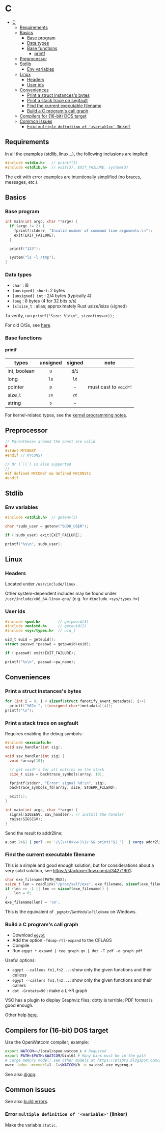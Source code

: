 # C

- [C](#c)
  - [Requirements](#requirements)
  - [Basics](#basics)
    - [Base program](#base-program)
    - [Data types](#data-types)
    - [Base functions](#base-functions)
      - [printf](#printf)
  - [Preprocessor](#preprocessor)
  - [Stdlib](#stdlib)
    - [Env variables](#env-variables)
  - [Linux](#linux)
    - [Headers](#headers)
    - [User ids](#user-ids)
  - [Conveniences](#conveniences)
    - [Print a struct instances's bytes](#print-a-struct-instancess-bytes)
    - [Print a stack trace on segfault](#print-a-stack-trace-on-segfault)
    - [Find the current executable filename](#find-the-current-executable-filename)
    - [Build a C program's call graph](#build-a-c-programs-call-graph)
  - [Compilers for (16-bit) DOS target](#compilers-for-16-bit-dos-target)
  - [Common issues](#common-issues)
    - [Error `multiple definition of '<variable>'` (linker)](#error-multiple-definition-of-variable-linker)

## Requirements

In all the examples (stdlib, linux...), the following inclusions are implied:

```c
#include <stdio.h>   // printf(3)
#include <stdlib.h>  // exit(3), EXIT_FAILURE, system(3)
```

The exit with error examples are intentionally simplified (no braces, messages, etc.).

## Basics

### Base program

```c
int main(int argc, char **argv) {
  if (argc != 2) {
    fprintf(stderr, "Invalid number of command line arguments.\n");
    exit(EXIT_FAILURE);
  }

  printf("123");

  system("ls -l /tmp");
}
```

### Data types

- `char`            : i8
- `[unsigned] short`: 2 bytes
- `[unsigned] int`  : 2/4 bytes (typically 4)
- `long`            : 8 bytes (4 for 32 bits o/s)
- `[s]size_t`       : alias; approximately Rust usize/isize (`s`igned)

To verify, run `printf("Size: %ld\n", sizeof(myvar));`

For old O/Ss, see [here](http://synfare.com/JO59hw/hwdocs/sizes.html).

### Base functions

#### printf

| types        | unsigned | signed  | note                  |
| ------------ | :------: | :-----: | --------------------- |
| int, boolean |   `u`    | `d`/`i` |                       |
| long         |   `lu`   |  `ld`   |                       |
| pointer      |   `p`    |    -    | must cast to `void*`! |
| size_t       |   `zu`   |  `zd`   |                       |
| string       |   `s`    |    -    |                       |

For kernel-related types, see the [kernel programming notes](../books_courses/linux_kernel_programming.md#logging).

## Preprocessor

```c
// Parentheses around the const are valid
#
#ifdef MYCONST
#endif // MYCONST

// Or (`||`) is also supported
//
#if defined MYCONST && defined MYCONST2
#endif
```

## Stdlib

### Env variables

```c
#include <stdlib.h>  // getenv(3)

char *sudo_user = getenv("SUDO_USER");

if (!sudo_user) exit(EXIT_FAILURE);

printf("%s\n", sudo_user);
```

## Linux

### Headers

Located under `/usr/include/linux`.

Other system-dependent includes may be found under `/usr/include/x86_64-linux-gnu/` (e.g. for `#include <sys/types.h>`)

### User ids

```c
#include <pwd.h>        // getpwuid(3)
#include <unistd.h>     // geteuid(2)
#include <sys/types.h>  // uid_t

uid_t euid = geteuid();
struct passwd *passwd = getpwuid(euid);

if (!passwd) exit(EXIT_FAILURE);

printf("%s\n", passwd->pw_name);
```

## Conveniences

### Print a struct instances's bytes

```c
for (int i = 0; i < sizeof(struct fanotify_event_metadata); i++)
  printf("%02x ", ((unsigned char*)metadata)[i]);
printf("\n");
```

### Print a stack trace on segfault

Requires enabling the debug symbols:

```c
#include <execinfo.h>
void sav_handler(int sig);

void sav_handler(int sig) {
  void *array[10];

  // get void*'s for all entries on the stack
  size_t size = backtrace_symbols(array, 10);

  fprintf(stderr, "Error: signal %d:\n", sig);
  backtrace_symbols_fd(array, size, STDERR_FILENO);

  exit(1);
}

int main(int argc, char **argv) {
  signal(SIGSEGV, sav_handler); // install the handler
  raise(SIGSEGV);
}
```

Send the result to addr2line:

```sh
a.out 2>&1 | perl -ne '/\(\+(0x\w+)\)/ && print("$1 ")' | xargs addr2line -e a.out
```

### Find the current executable filename

This is a simple and good enough solution, but for considerations about a very solid solution, see https://stackoverflow.com/a/34271901:

```c
char exe_filename[PATH_MAX];
ssize_t len = readlink("/proc/self/exe", exe_filename, sizeof(exe_filename));
if (len == -1 || len == sizeof(exe_filename)) {
    len = 0;
}
exe_filename[len] = '\0';
```

This is the equivalent of `_pgmptr`/`GetModuleFileName` on Windows.

### Build a C program's call graph

- Download [`egypt`](https://www.gson.org/egypt/egypt.html)
- Add the option `-fdump-rtl-expand` to the CFLAGS
- Compile
- Run `egypt *.expand | tee graph.gv | dot -T pdf -o graph.pdf`

Useful options:

- `egypt --callees fn1,fn2...`: show only the given functions and their calless
- `egypt --callers fn1,fn2...`: show only the given functions and their callers
- `dot -Grotate=90`           : make a L->R graph

VSC has a plugin to display Graphviz files; dotty is terrible; PDF format is good enough.

Other help [here](https://www.gson.org/egypt/egypt.html).

## Compilers for (16-bit) DOS target

Use the OpenWatcom compiler; example:

```sh
export WATCOM=~/local/open_watcom_c # Required
export PATH=$PATH:$WATCOM/binl64 # Many bins must be in the path
# Large memory model; see other models at https://ptspts.blogspot.com/2020/04/openwatcom-exeprog.html
owcc -bdos -mcmodel=l -I=$WATCOM/h -o ow-dosl.exe myprog.c
```

See also [djgpp](https://www.delorie.com/djgpp).

## Common issues

See also [build errors](c_compiling_building_makefile.md#build-errors).

### Error `multiple definition of '<variable>'` (linker)

Make the variable `static`.
